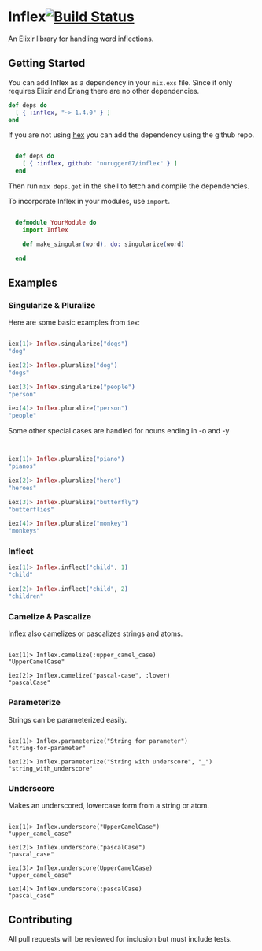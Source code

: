 # Inflex[![Build Status](https://travis-ci.org/nurugger07/inflex.png?branch=master)](https://travis-ci.org/nurugger07/inflex)

An Elixir library for handling word inflections.

## Getting Started

You can add Inflex as a dependency in your `mix.exs` file. Since it only requires Elixir and Erlang there are no other dependencies.

```elixir
def deps do
  [ { :inflex, "~> 1.4.0" } ]
end
```

If you are not using [hex](http://hex.pm) you can add the dependency using the github repo.

``` elixir

  def deps do
    [ { :inflex, github: "nurugger07/inflex" } ]
  end

```

Then run `mix deps.get` in the shell to fetch and compile the dependencies.

To incorporate Inflex in your modules, use `import`.

``` elixir

  defmodule YourModule do
    import Inflex

    def make_singular(word), do: singularize(word)

  end

```

## Examples

### Singularize & Pluralize

Here are some basic examples from `iex`:

``` elixir

iex(1)> Inflex.singularize("dogs")
"dog"

iex(2)> Inflex.pluralize("dog")
"dogs"

iex(3)> Inflex.singularize("people")
"person"

iex(4)> Inflex.pluralize("person")
"people"

```

Some other special cases are handled for nouns ending in -o and  -y

```elixir


iex(1)> Inflex.pluralize("piano")
"pianos"

iex(2)> Inflex.pluralize("hero")
"heroes"

iex(3)> Inflex.pluralize("butterfly")
"butterflies"

iex(4)> Inflex.pluralize("monkey")
"monkeys"

```

### Inflect

``` elixir
iex(1)> Inflex.inflect("child", 1)
"child"

iex(2)> Inflex.inflect("child", 2)
"children"
```

### Camelize & Pascalize

Inflex also camelizes or pascalizes strings and atoms.

```

iex(1)> Inflex.camelize(:upper_camel_case)
"UpperCamelCase"

iex(2)> Inflex.camelize("pascal-case", :lower)
"pascalCase"

```

### Parameterize

Strings can be parameterized easily.

```

iex(1)> Inflex.parameterize("String for parameter")
"string-for-parameter"

iex(2)> Inflex.parameterize("String with underscore", "_")
"string_with_underscore"

```

### Underscore

Makes an underscored, lowercase form from a string or atom.

```

iex(1)> Inflex.underscore("UpperCamelCase")
"upper_camel_case"

iex(2)> Inflex.underscore("pascalCase")
"pascal_case"

iex(3)> Inflex.underscore(UpperCamelCase)
"upper_camel_case"

iex(4)> Inflex.underscore(:pascalCase)
"pascal_case"

```

## Contributing

All pull requests will be reviewed for inclusion but must include tests.
